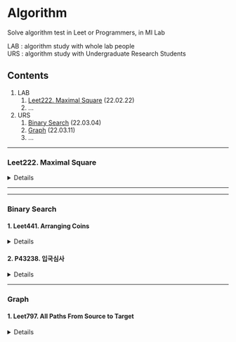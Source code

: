 # Algorithm
Solve algorithm test in Leet or Programmers, in MI Lab  

LAB : algorithm study with whole lab people  
URS : algorithm study with Undergraduate Research Students

## Contents

1. LAB  
    1. [Leet222. Maximal Square](#leet222-maximal-square) (22.02.22)
    2. ...
2. URS
    1. [Binary Search](#binary-search) (22.03.04)
    2. [Graph](#graph) (22.03.11)
    3. ...
---

### Leet222. Maximal Square
<details>
  <summary>Details</summary>
  <div markdown="1">
    <p>https://leetcode.com/problems/maximal-square/</br>
  Given an <code>m x n</code> binary <code>matrix</code> filled with <code>0</code>'s and <code>1</code>'s, <i>find the largest square containing only <code>1</code>'s and return its area.</i></br></p>
  </br>

**Example 1:**

![image](https://user-images.githubusercontent.com/76420366/155871990-1e3d2d83-05c1-4adb-a94f-f29661f4347d.png)

```
Input: matrix = [["1","0","1","0","0"],["1","0","1","1","1"],["1","1","1","1","1"],["1","0","0","1","0"]]
Output: 4
```

**Example 2:**

![image](https://user-images.githubusercontent.com/76420366/155872001-65acfd62-6566-4d23-85ba-425dcca9f01c.png)

```
Input: matrix = [["0","1"],["1","0"]]
Output: 1
```

**Example 3:**

```
Input: matrix = [["0"]]
Output: 0
```

**Constraints**:
* `m == matrix.length`
* `n == matrix[i].length`
* `1 <= m, n <= 300`
* `matrix[i][j] is '0' or '1'.`
  </div></details>
 

---
---
### Binary Search
#### 1. Leet441. Arranging Coins
<details>
    <summary>Details</summary>
    <div markdonw="1">
        <p>https://leetcode.com/problems/arranging-coins/</br>
    You have <code>n</code> coins and you want to build a staiircase with these coins. The staircase consists of <code>k</code> rows where the <code>i<sup>th</sup></code> row has exactly <code>i</code> coins. The last row of the staircase <b>may be</b> incomplete.</p></br>
    Given the integer <code>n</code>, return <i>the number of <b>complete rows</b> of the staircase you will build.</i></br>
    </br>
    
**Example 1:**

![image](https://user-images.githubusercontent.com/83002480/159166058-269c53e8-3456-41d4-b5e0-15c2ca45f394.png)  

```
Input: n = 5
Output: 2
Explanation: Because the 3<sup>rd</sup> row is incomplete,
             we return 2.
```

**Example 2:**

![image](https://user-images.githubusercontent.com/83002480/159166114-1342b593-029d-4d84-b728-82af3a1d779e.png)

```
Input: n = 8
Output: 3
Explanation: Because the 4<sup>th</sup> row is incomplete,
             we return 3.
```

**Constraints:**
- <code>1 <= n <= 2<sup>31</sup> - 1</code>
    </div></details>

#### 2. P43238. 입국심사
<details>
    <summary>Details</summary>
    <div markdonw="1">
        https://programmers.co.kr/learn/courses/30/lessons/43238#</br>
    <code>n</code>명이 입국심사를 위해 줄을 서서 기다리고 있습니다. 각 입국심사대에 있는 심사관마다 심사하는 데 걸리는 시간은 다릅니다.</br>
    처음에 모든 심사대는 비어있습니다. 한 심사대에서는 동시에 한 명만 심사를 할 수 있습니다. 가장 앞에 서 있는 사람은 비어 있는 심사대로 가서 심사를 받을 수 있습니다. 하지만 더 빨리 끝나는 심사대가 있으면 기다렸다가 그곳으로 가서 심사를 받을 수도 있습니다.</br>
    모든 사람이 심사를 받는 데 걸리는 시간을 최소로 하고 싶습니다.</br>
    입국심사를 기다리는 사람 수 <code>n</code>, 각 심사관이 한 명을 심사하는 데 걸리는 시간이 담긴 배열 <code>times</code>가 매개변수로 주어질 때, 모든 사람이 심사를 받는 데 걸리는 시간의 최솟값을 <code>return</code>하도록 <code>solution</code> 함수를 작성해주세요.</br>
    </br>
    
**제한사항**  
* 입국심사를 기다리는 사람은 <code>1</code>명 이상 <code>1,000,000,000</code>명 이하입니다.
* 각 심사관이 한 명을 심사하는 데 걸리는 시간은 <code>1</code>분 이상 <code>1,000,000,000</code>분 이하입니다.
* 심사관은 <code>1</code>명 이상 <code>100,000</code>명 이하입니다.
</br>    
    
**입출력 예**
<table>
    <tr>
        <thead>
            <td>n</td>
            <td>times</td>
            <td>return</td>
        </thead>
    </tr>
    <tr>
        <tbody>
            <td>6</td>
            <td>[7, 10]</td>
            <td>28</td>
        </tbody>
    </tr>
</table>
</br>

<p><b>입출력 예 설명</b></p>
<p>가장 첫 두 사람은 바로 심사를 받으러 갑니다.</br>
7분이 되었을 때, 첫 번째 심사대가 비고 3번째 사람이 심사를 받습니다.</br>
10분이 되었을 때, 두 번째 심사대가 비고 4번째 사람이 심사를 받습니다.</br>
14분이 되었을 때, 첫 번째 심사대가 비고 5번째 사람이 심사를 받습니다.</br>
20분이 되었을 때, 두 번째 심사대가 비지만 6번째 사람이 그곳에서 심사를 받지 않고 1분을 더 기다린 후에 첫 번째 심사대에서 심사를 받으면 28분에 모든 사람의 심사가 끝납니다.</p>

[출처](http://hsin.hr/coci/archive/2012_2013/contest3_tasks.pdf)
    </div></details>
    
---
### Graph
#### 1. Leet797. All Paths From Source to Target
<details>
    <summary>Details</summary>
    <div markdown="1">
        https://leetcode.com/problems/all-paths-from-source-to-target/</br>
    Given a directed acyclic graph (<b>DAG</b>) of <code>n</code> nodes labeled from <code>0</code> to <code>n - 1</code>, find all possible paths from node <code>0</code> to node <code>n - 1</code> and return them in <b>any order</b>.</br>

The graph is given as follows: <code>graph[i]</code> is a list of all nodes you can visit from node <code>i</code> (i.e., there is a directed edge from node i to node <code>graph[i][j]</code>).</br>

 

**Example 1:**

![image](https://user-images.githubusercontent.com/83002480/159167331-390ee53f-79f3-4bd9-bec3-a9741b8bad38.png)

```
Input: graph = [[1,2],[3],[3],[]]
Output: [[0,1,3],[0,2,3]]
Explanation: There are two paths: 0 -> 1 -> 3 and 0 -> 2 -> 3.
```

**Example 2:**

![image](https://user-images.githubusercontent.com/83002480/159167340-a7f30e0e-ed26-49bd-adca-2c17c2e5fa66.png)

```
Input: graph = [[4,3,1],[3,2,4],[3],[4],[]]
Output: [[0,4],[0,3,4],[0,1,3,4],[0,1,2,3,4],[0,1,4]]
```
 

**Constraints:**

* <code>n == graph.length</code>
* <code>2 <= n <= 15</code>
* <code>0 <= graph[i][j] < n</code>
* <code>graph[i][j] != i</code> (i.e., there will be no self-loops).
* All the elements of <code>graph[i]</code> are <b>unique</b>.
* The input graph is <b>guaranteed</b> to be a <b>DAG</b>.
</div>
</details>
